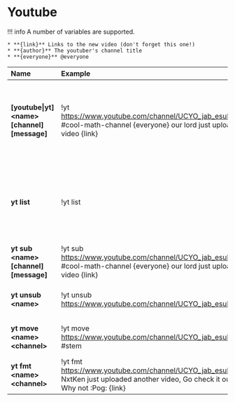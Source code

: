 # Youtube
 
!!! info
    A number of variables are supported. 

    * **{link}** Links to the new video (don't forget this one!)
    * **{author}** The youtuber's channel title
    * **{everyone}** @everyone

| Name | Example | Usage |
| :--- | :--- | :--- |
| **[youtube\|yt] &lt;name&gt; [channel] [message]** | !yt https://www.youtube.com/channel/UCYO_jab_esuFRV4b17AJtAw #cool-math-channel {everyone} our lord just uploaded a new video {link} | Adds the youtuber. If no channel is specified the channel the command was used in gets used. |
| **yt list** | !yt list | Shows all registered youtube channels and where they announce new streams |
| **yt sub &lt;name&gt; [channel] [message]** | !yt sub https://www.youtube.com/channel/UCYO_jab_esuFRV4b17AJtAw #cool-math-channel {everyone} our lord just uploaded a new video {link}  | Same as !yt |
| **yt unsub &lt;name&gt;** | !yt unsub https://www.youtube.com/channel/UCYO_jab_esuFRV4b17AJtAw | Removes a youtube subscription streamer. |
| **yt move &lt;name&gt; &lt;channel&gt;** | !yt move https://www.youtube.com/channel/UCYO_jab_esuFRV4b17AJtAw #stem | Moves the notification to another channel. |
| **yt fmt &lt;name&gt; &lt;channel&gt;** | !yt fmt https://www.youtube.com/channel/UCYO_jab_esuFRV4b17AJtAw NxtKen just uploaded another video, Go check it out because... Why not :Pog: {link} | Changes the notification message. |


